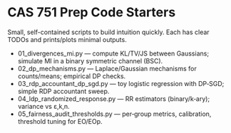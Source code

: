 # CAS 751 Prep Code Starters

Small, self-contained scripts to build intuition quickly. Each has clear TODOs and prints/plots minimal outputs.

- 01_divergences_mi.py — compute KL/TV/JS between Gaussians; simulate MI in a binary symmetric channel (BSC).
- 02_dp_mechanisms.py — Laplace/Gaussian mechanisms for counts/means; empirical DP checks.
- 03_rdp_accountant_dp_sgd.py — toy logistic regression with DP‑SGD; simple RDP accountant sweep.
- 04_ldp_randomized_response.py — RR estimators (binary/k‑ary); variance vs ε,k,n.
- 05_fairness_audit_thresholds.py — per‑group metrics, calibration, threshold tuning for EO/EOp.

